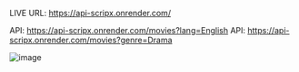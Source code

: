 LIVE URL:  https://api-scripx.onrender.com/

API: https://api-scripx.onrender.com/movies?lang=English
API: https://api-scripx.onrender.com/movies?genre=Drama

![image](https://github.com/shivambhatt97/scripX/assets/25434789/b6952230-9d53-481d-b4b8-148e9451b44a)
